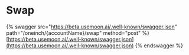 # Swap

{% swagger src="https://beta.usemoon.ai/.well-known/swagger.json" path="/oneinch/{accountName}/swap" method="post" %}
[https://beta.usemoon.ai/.well-known/swagger.json](https://beta.usemoon.ai/.well-known/swagger.json)
{% endswagger %}
